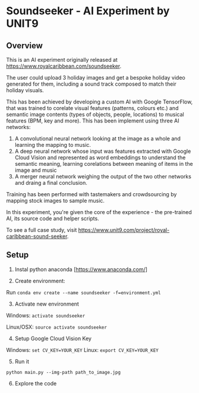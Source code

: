 # Soundseeker - AI Experiment by UNIT9

## Overview

This is an AI experiment originally released at https://www.royalcaribbean.com/soundseeker.

The user could upload 3 holiday images and get a bespoke holiday video generated for them, including
a sound track composed to match their holiday visuals.

This has been achieved by developing a custom AI with Google TensorFlow, that was trained to
corelate visual features (patterns, colours etc.) and semantic image contents (types of objects,
people, locations) to musical features (BPM, key and more). This has been implement using three AI
networks:

1) A convolutional neural network looking at the image as a whole and learning the mapping to music.
2) A deep neural network whose input was features extracted with Google Cloud Vision and represented
as word embeddings to understand the semantic meaning, learning corelations between meaning of
items in the image and music
3) A merger neural network weighing the output of the two other networks and draing a final
conclusion.

Training has been performed with tastemakers and crowdsourcing by mapping stock images to sample
music.

In this experiment, you're given the core of the experience - the pre-trained AI, its source code
and helper scripts.

To see a full case study, visit https://www.unit9.com/project/royal-caribbean-sound-seeker.

## Setup

1) Instal python anaconda [https://www.anaconda.com/]

2) Create environment:

  Run `conda env create --name soundseeker -f=environment.yml`

3) Activate new environment

  Windows: `activate soundseeker`

  Linux/OSX: `source activate soundseeker`

4) Setup Google Cloud Vision Key

  Windows: `set CV_KEY=YOUR_KEY`
  Linux: `export CV_KEY=YOUR_KEY`

5) Run it

`python main.py --img-path path_to_image.jpg`

6) Explore the code
